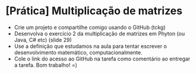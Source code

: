 # [Prática] Multiplicação de matrizes
- Crie um projeto e compartilhe comigo usando o GitHub (tckg)
- Desenvolva o exercício 2 da multiplicação de matrizes em Phyton (ou Java, C# etc) (slide 29)
- Use a definição que estudamos na aula para tentar escrever o desenvolvimento matemático, computacionalmente.
- Cole o link do acesso ao GitHub na tarefa como comentário ao entregar a tarefa.
Bom trabalho!
=)
